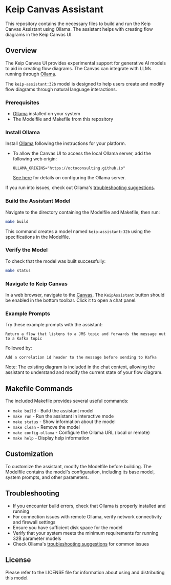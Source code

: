 # Keip Canvas Assistant

This repository contains the necessary files to build and run the Keip Canvas Assistant using Ollama. The assistant helps with creating flow diagrams in the Keip Canvas UI.

## Overview

The Keip Canvas UI provides experimental support for generative AI models to aid in creating flow diagrams. The Canvas can integrate with LLMs running through [Ollama](https://github.com/ollama/ollama).

The `keip-assistant:32b` model is designed to help users create and modify flow diagrams through natural language interactions.

### Prerequisites
- [Ollama](https://github.com/ollama/ollama) installed on your system
- The Modelfile and Makefile from this repository

### Install Ollama
Install [Ollama](https://github.com/ollama/ollama?tab=readme-ov-file#ollama) following the instructions for your platform.
- To allow the Canvas UI to access the local Ollama server, add the following web origin:
  ```shell
  OLLAMA_ORIGINS="https://octoconsulting.github.io"
  ```
  [See here](https://github.com/ollama/ollama/blob/main/docs/faq.md#how-do-i-configure-ollama-server) for
  details on configuring the Ollama server.

If you run into issues, check out
Ollama's [troubleshooting suggestions](https://github.com/ollama/ollama/blob/main/docs/troubleshooting.md).


### Build the Assistant Model
Navigate to the directory containing the Modelfile and Makefile, then run:

```bash
make build
```

This command creates a model named `keip-assistant:32b` using the specifications in the Modelfile.

### Verify the Model
To check that the model was built successfully:

```bash
make status
```

### Navigate to Keip Canvas
In a web browser, navigate to the [Canvas](https://octoconsulting.github.io/keip-canvas/).
The `KeipAssistant` button should be enabled in the bottom toolbar. Click it to open a chat panel.

### Example Prompts
Try these example prompts with the assistant:

```
Return a flow that listens to a JMS topic and forwards the message out to a Kafka topic
```

Followed by:

```
Add a correlation id header to the message before sending to Kafka
```

Note: The existing diagram is included in the chat context, allowing the assistant to understand and modify the current state of your flow diagram.

## Makefile Commands

The included Makefile provides several useful commands:

- `make build` - Build the assistant model
- `make run` - Run the assistant in interactive mode
- `make status` - Show information about the model
- `make clean` - Remove the model
- `make config-ollama` - Configure the Ollama URL (local or remote)
- `make help` - Display help information

## Customization

To customize the assistant, modify the Modelfile before building. The Modelfile contains the model's configuration, including its base model, system prompts, and other parameters.

## Troubleshooting

- If you encounter build errors, check that Ollama is properly installed and running
- For connection issues with remote Ollama, verify network connectivity and firewall settings
- Ensure you have sufficient disk space for the model
- Verify that your system meets the minimum requirements for running 32B parameter models
- Check Ollama's [troubleshooting suggestions](https://github.com/ollama/ollama/blob/main/docs/troubleshooting.md) for common issues

## License

Please refer to the LICENSE file for information about using and distributing this model.

